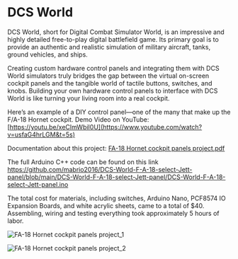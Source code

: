 # DCS World

DCS World, short for Digital Combat Simulator World, is an impressive and highly detailed free-to-play digital battlefield game. Its primary goal is to provide an authentic and realistic simulation of military aircraft, tanks, ground vehicles, and ships.

Creating custom hardware control panels and integrating them with DCS World simulators truly bridges the gap between the virtual on-screen cockpit panels and the tangible world of tactile buttons, switches, and knobs.
Building your own hardware control panels to interface with DCS World is like turning your living room into a real cockpit.

Here’s an example of a DIY control panel—one of the many that make up the F/A-18 Hornet cockpit.
Demo Video on YouTube: [https://youtu.be/xeCImWbiI0U](https://www.youtube.com/watch?v=usfaG4hrLGM&t=5s)

Documentation about this project: [FA-18 Hornet cockpit panels project.pdf](https://github.com/user-attachments/files/17850793/FA-18.Hornet.cockpit.panels.project.pdf)

The full Arduino C++ code can be found on this link https://github.com/mabrio2016/DCS-World-F-A-18-select-Jett-panel/blob/main/DCS-World-F-A-18-select-Jett-panel/DCS-World-F-A-18-select-Jett-panel.ino

The total cost for materials, including switches, Arduino Nano, PCF8574 IO Expansion Boards, and white acrylic sheets, came to a total of $40. 
Assembling, wiring and testing everything took approximately 5 hours of labor.


![FA-18 Hornet cockpit panels project_1](https://github.com/user-attachments/assets/1903f2fd-fe08-4485-8459-7ed9db46d407)

![FA-18 Hornet cockpit panels project_2](https://github.com/user-attachments/assets/f834bb21-3e6d-4033-b1dd-98beb5ae7836)



